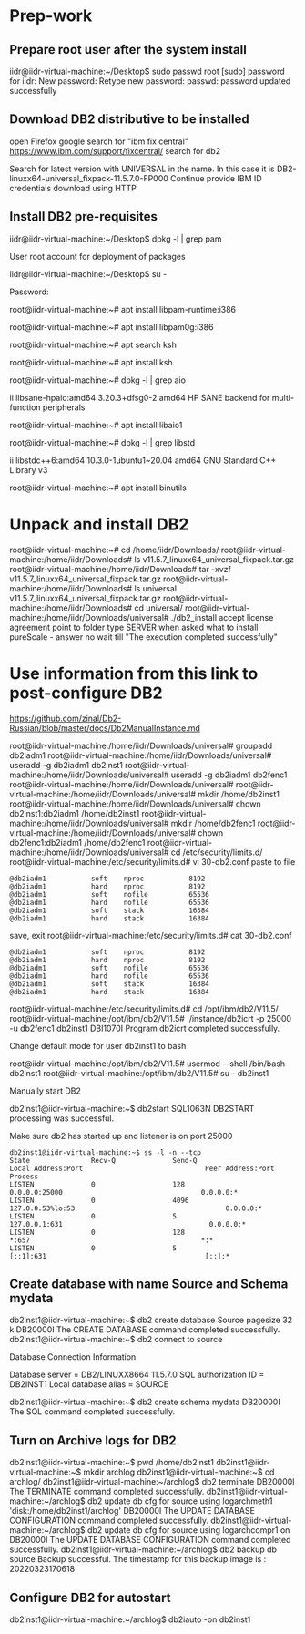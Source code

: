 # Prep-work

## Prepare root user after the system install

iidr@iidr-virtual-machine:~/Desktop$ sudo passwd root
[sudo] password for iidr: 
New password: 
Retype new password: 
passwd: password updated successfully


## Download DB2 distributive to be installed

open Firefox
google search for "ibm fix central"
https://www.ibm.com/support/fixcentral/
search for db2

Search for latest version with UNIVERSAL in the name. In this case it is DB2-linuxx64-universal_fixpack-11.5.7.0-FP000 
Continue
provide IBM ID credentials
download using HTTP

## Install DB2 pre-requisites
iidr@iidr-virtual-machine:~/Desktop$ dpkg -l | grep pam

User root account for deployment of packages

iidr@iidr-virtual-machine:~/Desktop$ su -

Password: 

root@iidr-virtual-machine:~# apt install libpam-runtime:i386

root@iidr-virtual-machine:~# apt install libpam0g:i386

root@iidr-virtual-machine:~# apt search ksh

root@iidr-virtual-machine:~# apt install ksh

root@iidr-virtual-machine:~# dpkg -l | grep aio

ii  libsane-hpaio:amd64                        3.20.3+dfsg0-2                      amd64        HP SANE backend for multi-function peripherals

root@iidr-virtual-machine:~# apt install libaio1

root@iidr-virtual-machine:~# dpkg -l | grep libstd

ii  libstdc++6:amd64                           10.3.0-1ubuntu1~20.04               amd64        GNU Standard C++ Library v3

root@iidr-virtual-machine:~# apt install binutils

# Unpack and install DB2
root@iidr-virtual-machine:~# cd /home/iidr/Downloads/
root@iidr-virtual-machine:/home/iidr/Downloads# ls
v11.5.7_linuxx64_universal_fixpack.tar.gz
root@iidr-virtual-machine:/home/iidr/Downloads# tar -xvzf v11.5.7_linuxx64_universal_fixpack.tar.gz
root@iidr-virtual-machine:/home/iidr/Downloads# ls
universal 
v11.5.7_linuxx64_universal_fixpack.tar.gz
root@iidr-virtual-machine:/home/iidr/Downloads# cd universal/
root@iidr-virtual-machine:/home/iidr/Downloads/universal# ./db2_install
accept license agreement
point to folder
type SERVER when asked what to install
pureScale - answer no
wait till "The execution completed successfully"

# Use information from this link to post-configure DB2
https://github.com/zinal/Db2-Russian/blob/master/docs/Db2ManualInstance.md

root@iidr-virtual-machine:/home/iidr/Downloads/universal# groupadd db2iadm1
root@iidr-virtual-machine:/home/iidr/Downloads/universal# useradd -g db2iadm1 db2inst1
root@iidr-virtual-machine:/home/iidr/Downloads/universal# useradd -g db2iadm1 db2fenc1
root@iidr-virtual-machine:/home/iidr/Downloads/universal# 
root@iidr-virtual-machine:/home/iidr/Downloads/universal# mkdir /home/db2inst1
root@iidr-virtual-machine:/home/iidr/Downloads/universal# chown db2inst1:db2iadm1 /home/db2inst1
root@iidr-virtual-machine:/home/iidr/Downloads/universal# mkdir /home/db2fenc1
root@iidr-virtual-machine:/home/iidr/Downloads/universal# chown db2fenc1:db2iadm1 /home/db2fenc1
root@iidr-virtual-machine:/home/iidr/Downloads/universal# cd /etc/security/limits.d/
root@iidr-virtual-machine:/etc/security/limits.d# vi 30-db2.conf
paste to file 
```
@db2iadm1           soft    nproc           8192
@db2iadm1           hard    nproc           8192
@db2iadm1           soft    nofile          65536
@db2iadm1           hard    nofile          65536
@db2iadm1           soft    stack           16384
@db2iadm1           hard    stack           16384
```
save, exit
root@iidr-virtual-machine:/etc/security/limits.d# cat 30-db2.conf 
```
@db2iadm1           soft    nproc           8192
@db2iadm1           hard    nproc           8192
@db2iadm1           soft    nofile          65536
@db2iadm1           hard    nofile          65536
@db2iadm1           soft    stack           16384
@db2iadm1           hard    stack           16384
```

root@iidr-virtual-machine:/etc/security/limits.d# cd /opt/ibm/db2/V11.5/
root@iidr-virtual-machine:/opt/ibm/db2/V11.5# ./instance/db2icrt -p 25000 -u db2fenc1 db2inst1
DBI1070I  Program db2icrt completed successfully.

Change default mode for user db2inst1 to bash

root@iidr-virtual-machine:/opt/ibm/db2/V11.5# usermod --shell /bin/bash db2inst1
root@iidr-virtual-machine:/opt/ibm/db2/V11.5# su - db2inst1

Manually start DB2

db2inst1@iidr-virtual-machine:~$ db2start
SQL1063N  DB2START processing was successful.

Make sure db2 has started up and listener is on port 25000
```
db2inst1@iidr-virtual-machine:~$ ss -l -n --tcp
State               Recv-Q              Send-Q                             Local Address:Port                              Peer Address:Port              Process              
LISTEN              0                   128                                      0.0.0.0:25000                                  0.0.0.0:*                                      
LISTEN              0                   4096                               127.0.0.53%lo:53                                     0.0.0.0:*                                      
LISTEN              0                   5                                      127.0.0.1:631                                    0.0.0.0:*                                      
LISTEN              0                   128                                            *:657                                          *:*                                      
LISTEN              0                   5                                          [::1]:631                                       [::]:*   
```

## Create database with name Source and Schema mydata
db2inst1@iidr-virtual-machine:~$ db2 create database Source pagesize 32 k
DB20000I  The CREATE DATABASE command completed successfully.
db2inst1@iidr-virtual-machine:~$ db2 connect to source

   Database Connection Information

 Database server        = DB2/LINUXX8664 11.5.7.0
 SQL authorization ID   = DB2INST1
 Local database alias   = SOURCE

db2inst1@iidr-virtual-machine:~$ db2 create schema mydata
DB20000I  The SQL command completed successfully.

## Turn on Archive logs for DB2

db2inst1@iidr-virtual-machine:~$ pwd
/home/db2inst1
db2inst1@iidr-virtual-machine:~$ mkdir archlog
db2inst1@iidr-virtual-machine:~$ cd archlog/
db2inst1@iidr-virtual-machine:~/archlog$ db2 terminate
DB20000I  The TERMINATE command completed successfully.
db2inst1@iidr-virtual-machine:~/archlog$ db2 update db cfg for source using logarchmeth1 'disk:/home/db2inst1/archlog'
DB20000I  The UPDATE DATABASE CONFIGURATION command completed successfully.
db2inst1@iidr-virtual-machine:~/archlog$ db2 update db cfg for source using logarchcompr1 on
DB20000I  The UPDATE DATABASE CONFIGURATION command completed successfully.
db2inst1@iidr-virtual-machine:~/archlog$ db2 backup db source
Backup successful. The timestamp for this backup image is : 20220323170618

## Configure DB2 for autostart
db2inst1@iidr-virtual-machine:~/archlog$ db2iauto -on db2inst1
